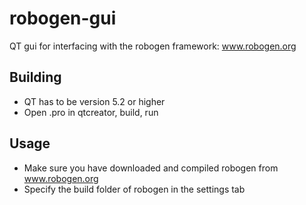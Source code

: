 # robogen-gui
QT gui for interfacing with the robogen framework: www.robogen.org

## Building
- QT has to be version 5.2 or higher
- Open .pro in qtcreator, build, run

## Usage
- Make sure you have downloaded and compiled robogen from www.robogen.org
- Specify the build folder of robogen in the settings tab
